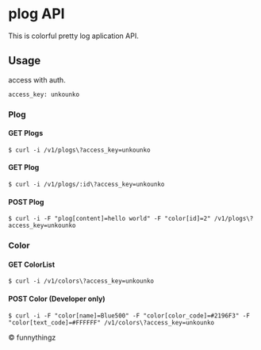 # plog API

This is colorful pretty log aplication API.

## Usage

access with auth.

```
access_key: unkounko
```

### Plog

#### GET Plogs

```
$ curl -i /v1/plogs\?access_key=unkounko
```

#### GET Plog

```
$ curl -i /v1/plogs/:id\?access_key=unkounko
```

#### POST Plog

```
$ curl -i -F "plog[content]=hello world" -F "color[id]=2" /v1/plogs\?access_key=unkounko
```

### Color

#### GET ColorList

```
$ curl -i /v1/colors\?access_key=unkounko
```

#### POST Color (Developer only)

```
$ curl -i -F "color[name]=Blue500" -F "color[color_code]=#2196F3" -F "color[text_code]=#FFFFFF" /v1/colors\?access_key=unkounko
```

&copy; funnythingz
